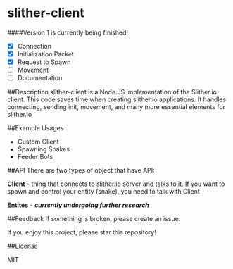 # slither-client

####Version 1 is currently being finished!
- [x] Connection
- [x] Initialization Packet
- [x] Request to Spawn
- [ ] Movement
- [ ] Documentation

##Description
slither-client is a Node.JS implementation of the Slither.io client.  This code saves time when creating slither.io applications. It handles connecting, sending init, movement, and many more essential elements for slither.io

##Example Usages
- Custom Client
- Spawning Snakes
- Feeder Bots

##API
There are two types of object that have API:

**Client** - thing that connects to slither.io server and talks to it. If you want to spawn and control your entity (snake), you need to talk with Client

**Entites** - **_currently undergoing further research_**

##Feedback
If something is broken, please create an issue.

If you enjoy this project, please star this repository!


##License

MIT

